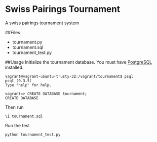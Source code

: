 # Swiss Pairings Tournament
A swiss pairings tournament system

##Files
* tournament.py
* tournament.sql
* tournament_test.py

##Usage
Initialize the tournament database. You must have [PostgreSQL](http://www.postgresql.org/) installed.
```
vagrant@vagrant-ubuntu-trusty-32:/vagrant/tournament$ psql
psql (9.3.5)
Type "help" for help.

vagrant=> CREATE DATABASE tournament;
CREATE DATABASE
```
Then run
```
\i tournament.sql
```

Run the test
```
python tournament_test.py
```
